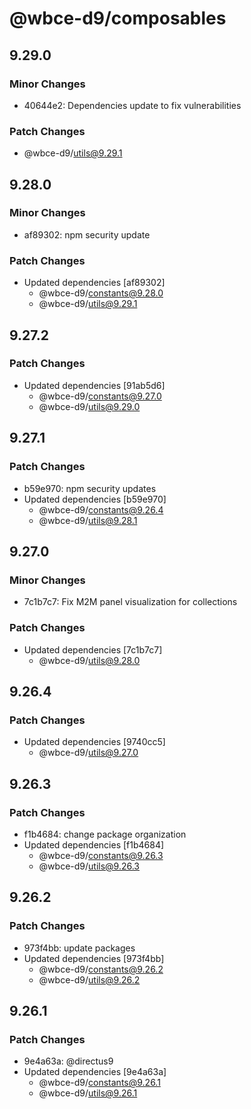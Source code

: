 # @wbce-d9/composables

## 9.29.0

### Minor Changes

- 40644e2: Dependencies update to fix vulnerabilities

### Patch Changes

- @wbce-d9/utils@9.29.1

## 9.28.0

### Minor Changes

- af89302: npm security update

### Patch Changes

- Updated dependencies [af89302]
  - @wbce-d9/constants@9.28.0
  - @wbce-d9/utils@9.29.1

## 9.27.2

### Patch Changes

- Updated dependencies [91ab5d6]
  - @wbce-d9/constants@9.27.0
  - @wbce-d9/utils@9.29.0

## 9.27.1

### Patch Changes

- b59e970: npm security updates
- Updated dependencies [b59e970]
  - @wbce-d9/constants@9.26.4
  - @wbce-d9/utils@9.28.1

## 9.27.0

### Minor Changes

- 7c1b7c7: Fix M2M panel visualization for collections

### Patch Changes

- Updated dependencies [7c1b7c7]
  - @wbce-d9/utils@9.28.0

## 9.26.4

### Patch Changes

- Updated dependencies [9740cc5]
  - @wbce-d9/utils@9.27.0

## 9.26.3

### Patch Changes

- f1b4684: change package organization
- Updated dependencies [f1b4684]
  - @wbce-d9/constants@9.26.3
  - @wbce-d9/utils@9.26.3

## 9.26.2

### Patch Changes

- 973f4bb: update packages
- Updated dependencies [973f4bb]
  - @wbce-d9/constants@9.26.2
  - @wbce-d9/utils@9.26.2

## 9.26.1

### Patch Changes

- 9e4a63a: @directus9
- Updated dependencies [9e4a63a]
  - @wbce-d9/constants@9.26.1
  - @wbce-d9/utils@9.26.1

